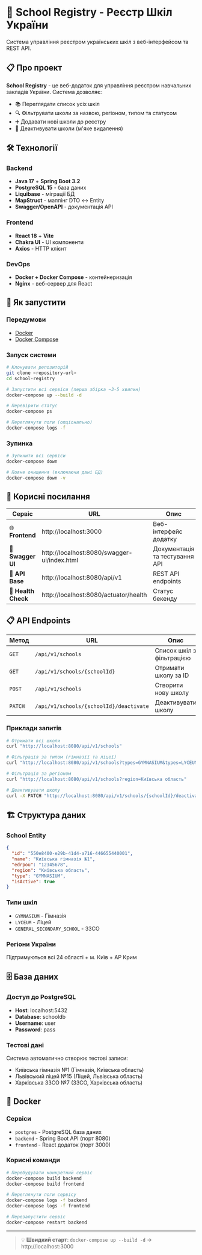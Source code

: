 # 🏫 School Registry - Реєстр Шкіл України

Система управління реєстром українських шкіл з веб-інтерфейсом та REST API.

## 📋 Про проект

**School Registry** - це веб-додаток для управління реєстром навчальних закладів України. Система дозволяє:
- 📚 Переглядати список усіх шкіл 
- 🔍 Фільтрувати школи за назвою, регіоном, типом та статусом
- ➕ Додавати нові школи до реєстру
- 🔻 Деактивувати школи (м'яке видалення)

## 🛠 Технології

### Backend
- **Java 17** + **Spring Boot 3.2**
- **PostgreSQL 15** - база даних
- **Liquibase** - міграції БД
- **MapStruct** - маппінг DTO ↔ Entity
- **Swagger/OpenAPI** - документація API

### Frontend  
- **React 18** + **Vite**
- **Chakra UI** - UI компоненти
- **Axios** - HTTP клієнт

### DevOps
- **Docker + Docker Compose** - контейнеризація
- **Nginx** - веб-сервер для React

## 🚀 Як запустити

### Передумови
- [Docker](https://docs.docker.com/get-docker/)
- [Docker Compose](https://docs.docker.com/compose/install/)

### Запуск системи

```bash
# Клонувати репозиторій
git clone <repository-url>
cd school-registry

# Запустити всі сервіси (перша збірка ~3-5 хвилин)
docker-compose up --build -d

# Перевірити статус
docker-compose ps

# Переглянути логи (опціонально)
docker-compose logs -f
```

### Зупинка

```bash
# Зупинити всі сервіси
docker-compose down

# Повне очищення (включаючи дані БД)
docker-compose down -v
```

## 🔗 Корисні посилання

| Сервіс | URL | Опис |
|--------|-----|------|
| 🌐 **Frontend** | http://localhost:3000 | Веб-інтерфейс додатку |
| 📖 **Swagger UI** | http://localhost:8080/swagger-ui/index.html | Документація та тестування API |
| 🔌 **API Base** | http://localhost:8080/api/v1 | REST API endpoints |
| 💚 **Health Check** | http://localhost:8080/actuator/health | Статус бекенду |

## 📋 API Endpoints

| Метод | URL | Опис |
|-------|-----|------|
| `GET` | `/api/v1/schools` | Список шкіл з фільтрацією |
| `GET` | `/api/v1/schools/{schoolId}` | Отримати школу за ID |
| `POST` | `/api/v1/schools` | Створити нову школу |
| `PATCH` | `/api/v1/schools/{schoolId}/deactivate` | Деактивувати школу |

### Приклади запитів

```bash
# Отримати всі школи
curl "http://localhost:8080/api/v1/schools"

# Фільтрація за типом (гімназії та ліцеї)
curl "http://localhost:8080/api/v1/schools?types=GYMNASIUM&types=LYCEUM"

# Фільтрація за регіоном
curl "http://localhost:8080/api/v1/schools?region=Київська область"

# Деактивувати школу
curl -X PATCH "http://localhost:8080/api/v1/schools/{schoolId}/deactivate"
```

## 🏗 Структура даних

### School Entity
```json
{
  "id": "550e8400-e29b-41d4-a716-446655440001",
  "name": "Київська гімназія №1", 
  "edrpou": "12345678",
  "region": "Київська область",
  "type": "GYMNASIUM",
  "isActive": true
}
```

### Типи шкіл
- `GYMNASIUM` - Гімназія
- `LYCEUM` - Ліцей
- `GENERAL_SECONDARY_SCHOOL` - ЗЗСО

### Регіони України
Підтримуються всі 24 області + м. Київ + АР Крим

## 🗄 База даних

### Доступ до PostgreSQL
- **Host**: localhost:5432
- **Database**: schooldb
- **Username**: user
- **Password**: pass

### Тестові дані
Система автоматично створює тестові записи:
- Київська гімназія №1 (Гімназія, Київська область)
- Львівський ліцей №15 (Ліцей, Львівська область)  
- Харківська ЗЗСО №7 (ЗЗСО, Харківська область)

## 🐳 Docker

### Сервіси
- `postgres` - PostgreSQL база даних
- `backend` - Spring Boot API (порт 8080)
- `frontend` - React додаток (порт 3000)

### Корисні команди

```bash
# Перебудувати конкретний сервіс
docker-compose build backend
docker-compose build frontend

# Переглянути логи сервісу
docker-compose logs -f backend
docker-compose logs -f frontend

# Перезапустити сервіс
docker-compose restart backend
```

---

> 💡 **Швидкий старт**: `docker-compose up --build -d` → http://localhost:3000 
 